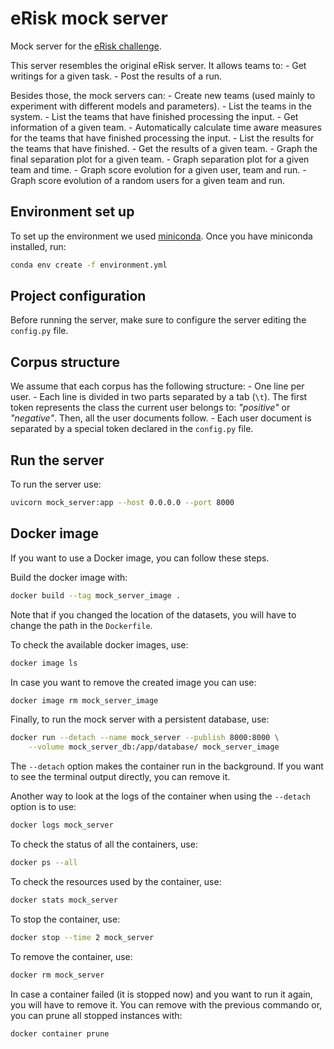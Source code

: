 # eRisk mock server
Mock server for the [eRisk challenge](https://erisk.irlab.org/).

This server resembles the original eRisk server. It allows teams to:
    - Get writings for a given task.
    - Post the results of a run.

Besides those, the mock servers can:
    - Create new teams (used mainly to experiment with different models and parameters).
    - List the teams in the system.
    - List the teams that have finished processing the input.
    - Get information of a given team.
    - Automatically calculate time aware measures for the teams that have finished processing the input.
    - List the results for the teams that have finished.
    - Get the results of a given team.
    - Graph the final separation plot for a given team.
    - Graph separation plot for a given team and time.
    - Graph score evolution for a given user, team and run.
    - Graph score evolution of a random users for a given team and run.

## Environment set up
To set up the environment we used [miniconda](https://docs.conda.io/en/latest/miniconda.html).
Once you have miniconda installed, run:
```bash
conda env create -f environment.yml
```

## Project configuration
Before running the server, make sure to configure the server editing the `config.py` file.

## Corpus structure
We assume that each corpus has the following structure:
    - One line per user.
    - Each line is divided in two parts separated by a tab (`\t`).
        The first token represents the class the current user belongs to:
        _"positive"_ or _"negative"_. Then, all the user documents follow.
    - Each user document is separated by a special token declared in the `config.py` file.

## Run the server
To run the server use:
```bash
uvicorn mock_server:app --host 0.0.0.0 --port 8000
```

## Docker image
If you want to use a Docker image, you can follow these steps.

Build the docker image with:
```bash
docker build --tag mock_server_image .
```

Note that if you changed the location of the datasets, you will have to change
the path in the `Dockerfile`.

To check the available docker images, use:
```bash
docker image ls
```

In case you want to remove the created image you can use:
```bash
docker image rm mock_server_image
```

Finally, to run the mock server with a persistent database, use:
```bash
docker run --detach --name mock_server --publish 8000:8000 \
    --volume mock_server_db:/app/database/ mock_server_image
```

The `--detach` option makes the container run in the background. If you want to
see the terminal output directly, you can remove it.

Another way to look at the logs of the container when using the `--detach` option
is to use:
```bash
docker logs mock_server
```

To check the status of all the containers, use:
```bash
docker ps --all
```

To check the resources used by the container, use:
```bash
docker stats mock_server
```

To stop the container, use:
```bash
docker stop --time 2 mock_server
```

To remove the container, use:
```bash
docker rm mock_server
```

In case a container failed (it is stopped now) and you want to run it again, you will have to
remove it. You can remove with the previous commando or, you can prune all stopped instances with:
```bash
docker container prune
```
